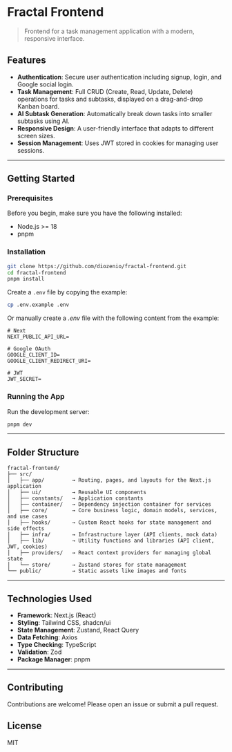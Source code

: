 # Fractal Frontend

> Frontend for a task management application with a modern, responsive interface.

## Features

-   **Authentication**: Secure user authentication including signup, login, and Google social login.
-   **Task Management**: Full CRUD (Create, Read, Update, Delete) operations for tasks and subtasks, displayed on a drag-and-drop Kanban board.
-   **AI Subtask Generation**: Automatically break down tasks into smaller subtasks using AI.
-   **Responsive Design**: A user-friendly interface that adapts to different screen sizes.
-   **Session Management**: Uses JWT stored in cookies for managing user sessions.

---

## Getting Started

### Prerequisites

Before you begin, make sure you have the following installed:
-   Node.js >= 18
-   pnpm

### Installation

```bash
git clone https://github.com/diozenio/fractal-frontend.git
cd fractal-frontend
pnpm install
```

Create a `.env` file by copying the example:

```bash
cp .env.example .env
```

Or manually create a *.env* file with the following content from the example:

```env
# Next
NEXT_PUBLIC_API_URL=

# Google OAuth
GOOGLE_CLIENT_ID=
GOOGLE_CLIENT_REDIRECT_URI=

# JWT
JWT_SECRET=
```

### Running the App

Run the development server:

```bash
pnpm dev
```
---

## Folder Structure

```
fractal-frontend/
├── src/
│   ├── app/         → Routing, pages, and layouts for the Next.js application
│   ├── ui/          → Reusable UI components
│   ├── constants/   → Application constants
│   ├── container/   → Dependency injection container for services
│   ├── core/        → Core business logic, domain models, services, and use cases
│   ├── hooks/       → Custom React hooks for state management and side effects
│   ├── infra/       → Infrastructure layer (API clients, mock data)
│   ├── lib/         → Utility functions and libraries (API client, JWT, cookies)
│   ├── providers/   → React context providers for managing global state
│   └── store/       → Zustand stores for state management
└── public/          → Static assets like images and fonts
```

---

## Technologies Used

-   **Framework**: Next.js (React)
-   **Styling**: Tailwind CSS, shadcn/ui
-   **State Management**: Zustand, React Query
-   **Data Fetching**: Axios
-   **Type Checking**: TypeScript
-   **Validation**: Zod
-   **Package Manager**: pnpm

---

## Contributing

Contributions are welcome! Please open an issue or submit a pull request.

## License

MIT
